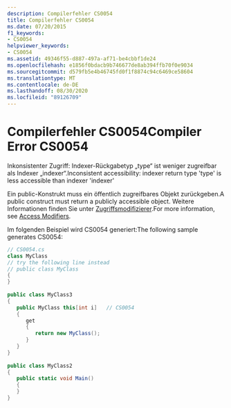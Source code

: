 ```yaml
---
description: Compilerfehler CS0054
title: Compilerfehler CS0054
ms.date: 07/20/2015
f1_keywords:
- CS0054
helpviewer_keywords:
- CS0054
ms.assetid: 49346f55-d887-497a-af71-be4cbbf1de24
ms.openlocfilehash: e1856f0bdacb9b746677de8ab394ffb70f0e9034
ms.sourcegitcommit: d579fb5e4b46745fd0f1f8874c94c6469ce58604
ms.translationtype: MT
ms.contentlocale: de-DE
ms.lasthandoff: 08/30/2020
ms.locfileid: "89126709"
---
```

# <a name="compiler-error-cs0054"></a><span data-ttu-id="9c29f-103">Compilerfehler CS0054</span><span class="sxs-lookup"><span data-stu-id="9c29f-103">Compiler Error CS0054</span></span>
<span data-ttu-id="9c29f-104">Inkonsistenter Zugriff: Indexer-Rückgabetyp „type“ ist weniger zugreifbar als Indexer „indexer“.</span><span class="sxs-lookup"><span data-stu-id="9c29f-104">Inconsistent accessibility: indexer return type 'type' is less accessible than indexer 'indexer'</span></span>  
  
 <span data-ttu-id="9c29f-105">Ein public-Konstrukt muss ein öffentlich zugreifbares Objekt zurückgeben.</span><span class="sxs-lookup"><span data-stu-id="9c29f-105">A public construct must return a publicly accessible object.</span></span> <span data-ttu-id="9c29f-106">Weitere Informationen finden Sie unter [Zugriffsmodifizierer](../programming-guide/classes-and-structs/access-modifiers.md).</span><span class="sxs-lookup"><span data-stu-id="9c29f-106">For more information, see [Access Modifiers](../programming-guide/classes-and-structs/access-modifiers.md).</span></span>  
  
 <span data-ttu-id="9c29f-107">Im folgenden Beispiel wird CS0054 generiert:</span><span class="sxs-lookup"><span data-stu-id="9c29f-107">The following sample generates CS0054:</span></span>  
  
```csharp  
// CS0054.cs  
class MyClass  
// try the following line instead  
// public class MyClass  
{  
}  
  
public class MyClass3  
{  
   public MyClass this[int i]   // CS0054  
   {  
      get  
      {  
         return new MyClass();  
      }  
   }  
}  
  
public class MyClass2  
{  
   public static void Main()  
   {  
   }  
}  
```
